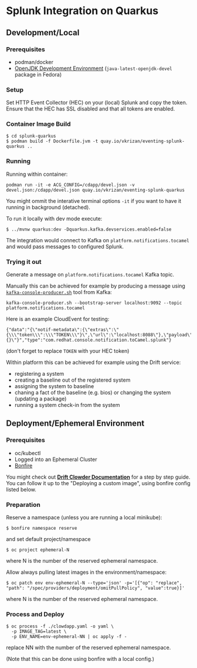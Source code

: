 # Splunk Integration on Quarkus

## Development/Local

### Prerequisites

* podman/docker
* [OpenJDK Development Environment](https://openjdk.java.net/guide/)
  (`java-latest-openjdk-devel` package in Fedora)

### Setup

Set HTTP Event Collector (HEC) on your (local) Splunk and copy the token.
Ensure that the HEC has SSL disabled and that all tokens are enabled.

### Container Image Build

```
$ cd splunk-quarkus
$ podman build -f Dockerfile.jvm -t quay.io/vkrizan/eventing-splunk-quarkus ..
```

### Running

Running within container:

```
podman run -it -e ACG_CONFIG=/cdapp/devel.json -v devel.json:/cdapp/devel.json quay.io/vkrizan/eventing-splunk-quarkus
```

You might ommit the interative terminal options `-it` if you want to have
it running in background (detached).


To run it locally with dev mode execute:

```
$ ../mvnw quarkus:dev -Dquarkus.kafka.devservices.enabled=false
```

The integration would connect to Kafka on `platform.notifications.tocamel`
and would pass messages to configured Splunk.

### Trying it out

Generate a message on `platform.notifications.tocamel` Kafka topic.

Manually this can be achieved for example by producing a message using
[`kafka-console-producer.sh`](https://kafka.apache.org/quickstart)
tool from Kafka:
```
kafka-console-producer.sh --bootstrap-server localhost:9092 --topic platform.notifications.tocamel
```

Here is an example CloudEvent for testing:
```
{"data":"{\"notif-metadata\":{\"extras\":\"{\\\"token\\\":\\\"TOKEN\\\"}\",\"url\":\"localhost:8088\"},\"payload\":\"{}\"}","type":"com.redhat.console.notification.toCamel.splunk"}
```
(don't forget to replace `TOKEN` with your HEC token)

Within platform this can be achieved for example using the Drift service:
* registering a system
* creating a baseline out of the registered system
* assigning the system to baseline
* chaning a fact of the baseline (e.g. bios) or changing the system
  (updating a package)
* running a system check-in from the system

## Deployment/Ephemeral Environment

### Prerequisites

* oc/kubectl
* Logged into an Ephemeral Cluster
* [Bonfire](https://github.com/RedHatInsights/bonfire)

You might check out [**Drift Clowder Documentation**](https://docs.google.com/document/d/1As5TC4WHTrflrt4dt9rRsfAhWsQD_94yNYCy-ucLc0c/edit)
for a step by step guide.
You can follow it up to the "Deploying a custom image", using
bonfire config listed below.

### Preparation

Reserve a namespace (unless you are running a local minikube):
```
$ bonfire namespace reserve
```

and set default project/namespace
```
$ oc project ephemeral-N
```
where N is the number of the reserved ephemeral namespace.


Allow always pulling latest images in the environment/namespace:
```
$ oc patch env env-ephemeral-N --type='json' -p='[{"op": "replace", "path": "/spec/providers/deployment/omitPullPolicy", "value":true}]'
```
where N is the number of the reserved ephemeral namespace.

### Process and Deploy

```
$ oc process -f ./clowdapp.yaml -o yaml \
  -p IMAGE_TAG=latest \
  -p ENV_NAME=env-ephemeral-NN | oc apply -f -
```
replace NN with the number of the reserved ephemeral namespace.


(Note that this can be done using bonfire with a local config.)
